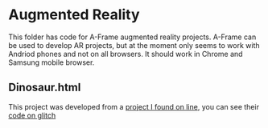 # Augmented Reality
This folder has code for A-Frame augmented reality projects. 
A-Frame can be used to develop AR projects, but at the moment only seems to work with Andriod phones and not on all browsers. It should work in Chrome and Samsung mobile browser.

## Dinosaur.html
This project was developed from a [project I found on line](https://aframe.io/blog/webxr-ar-module/), you can see their [code on glitch](https://glitch.com/edit/#!/xr-spinosaurus?path=style.css%3A1%3A0)